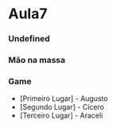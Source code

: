 # Aula7

### Undefined

### Mão na massa

<!DOCTYPE html>
<html>
	<head>
		<title>Chronos Academy</title>
	</head>
	<body>
	</body>
</html>

### Game

- [Primeiro Lugar] - Augusto
- [Segundo Lugar] - Cícero
- [Terceiro Lugar] - Araceli